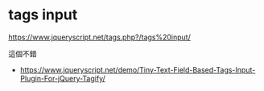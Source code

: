 # tags input

https://www.jqueryscript.net/tags.php?/tags%20input/

這個不錯
- https://www.jqueryscript.net/demo/Tiny-Text-Field-Based-Tags-Input-Plugin-For-jQuery-Tagify/

